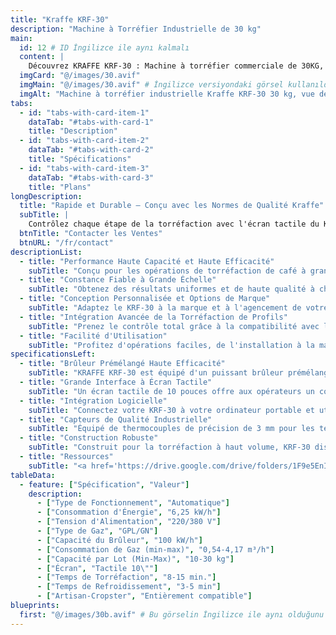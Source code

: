 ```yaml
---
title: "Kraffe KRF-30"
description: "Machine à Torréfier Industrielle de 30 kg"
main:
  id: 12 # ID İngilizce ile aynı kalmalı
  content: |
    Découvrez KRAFFE KRF-30 : Machine à torréfier commerciale de 30KG, parfaite pour les torréfacteurs à grande échelle et les opérations à haut volume recherchant des résultats constants et de haute qualité avec des performances écoénergétiques.
  imgCard: "@/images/30.avif"
  imgMain: "@/images/30.avif" # İngilizce versiyondaki görsel kullanıldı
  imgAlt: "Machine à torréfier industrielle Kraffe KRF-30 30 kg, vue de côté"
tabs:
  - id: "tabs-with-card-item-1"
    dataTab: "#tabs-with-card-1"
    title: "Description"
  - id: "tabs-with-card-item-2"
    dataTab: "#tabs-with-card-2"
    title: "Spécifications"
  - id: "tabs-with-card-item-3"
    dataTab: "#tabs-with-card-3"
    title: "Plans"
longDescription:
  title: "Rapide et Durable – Conçu avec les Normes de Qualité Kraffe"
  subTitle: |
    Contrôlez chaque étape de la torréfaction avec l'écran tactile du KRF-30 et profitez de la torréfaction automatique de profils via des logiciels tiers. Personnalisez la couleur, les détails et les fonctionnalités pour créer le torréfacteur industriel parfait pour votre entreprise.
  btnTitle: "Contacter les Ventes"
  btnURL: "/fr/contact"
descriptionList:
  - title: "Performance Haute Capacité et Haute Efficacité"
    subTitle: "Conçu pour les opérations de torréfaction de café à grande échelle, KRAFFE KRF-30 dispose d'un puissant brûleur prémélangé modulé et d'une isolation avancée pour maximiser l'efficacité énergétique et minimiser les pertes de chaleur, même dans des contextes de production continue."
  - title: "Constance Fiable à Grande Échelle"
    subTitle: "Obtenez des résultats uniformes et de haute qualité à chaque torréfaction. La construction robuste du KRF-30, ses commandes variables précises et ses capteurs de température réactifs garantissent la constance, quelle que soit la taille du lot ou la fréquence de torréfaction."
  - title: "Conception Personnalisée et Options de Marque"
    subTitle: "Adaptez le KRF-30 à la marque et à l'agencement de votre torréfaction. Choisissez parmi une gamme de couleurs et de configurations, et ajoutez directement le logo de votre entreprise sur la machine pour une affirmation audacieuse et professionnelle dans votre espace de production."
  - title: "Intégration Avancée de la Torréfaction de Profils"
    subTitle: "Prenez le contrôle total grâce à la compatibilité avec les logiciels de torréfaction tiers. KRF-30 permet un profilage précis pour chaque origine et niveau de torréfaction, facilitant la reproduction de résultats exceptionnels sur de grands volumes."
  - title: "Facilité d'Utilisation"
    subTitle: "Profitez d'opérations faciles, de l'installation à la maintenance. Les torréfacteurs KRAFFE sont conçus pour une configuration fluide et un entretien simple, vous permettant de vous concentrer sur la perfection de vos torréfactions."
specificationsLeft:
  - title: "Brûleur Prémélangé Haute Efficacité"
    subTitle: "KRAFFE KRF-30 est équipé d'un puissant brûleur prémélangé modulé qui assure une distribution de chaleur rapide et uniforme avec une faible consommation de gaz, idéal pour la torréfaction de gros lots et soucieuse de l'énergie."
  - title: "Grande Interface à Écran Tactile"
    subTitle: "Un écran tactile de 10 pouces offre aux opérateurs un contrôle total avec surveillance de la température en temps réel, suivi du temps de développement et étiquetage des variables clés pour une répétabilité précise."
  - title: "Intégration Logicielle"
    subTitle: "Connectez votre KRF-30 à votre ordinateur portable et utilisez votre logiciel de torréfaction préféré. Créez, enregistrez et exécutez des profils de torréfaction personnalisés pour maintenir une qualité constante à chaque lot."
  - title: "Capteurs de Qualité Industrielle"
    subTitle: "Équipé de thermocouples de précision de 3 mm pour les températures des grains et de l'environnement, le KRF-30 fournit des informations fiables en temps réel pour un contrôle total de chaque étape de la torréfaction."
  - title: "Construction Robuste"
    subTitle: "Construit pour la torréfaction à haut volume, KRF-30 dispose d'un châssis en acier renforcé, de mécanismes de tambour durables et de composants à longue durée de vie, garantissant des performances fluides et ininterrompues dans des environnements de production exigeants."
  - title: "Ressources"
    subTitle: "<a href='https://drive.google.com/drive/folders/1F9e5EnI17jGkLRrw7HO03CCXrCJqcPnb' target='_blank' rel='noopener noreferrer' class='text-orange-500 hover:text-orange-600 dark:text-orange-400 dark:hover:text-orange-300 hover:underline'>Télécharger les Manuels Utilisateur et Catalogues</a>"
tableData:
  - feature: ["Spécification", "Valeur"]
    description:
      - ["Type de Fonctionnement", "Automatique"]
      - ["Consommation d'Énergie", "6,25 kW/h"]
      - ["Tension d'Alimentation", "220/380 V"]
      - ["Type de Gaz", "GPL/GN"]
      - ["Capacité du Brûleur", "100 kW/h"]
      - ["Consommation de Gaz (min-max)", "0,54-4,17 m³/h"]
      - ["Capacité par Lot (Min-Max)", "10-30 kg"]
      - ["Écran", "Tactile 10\""]
      - ["Temps de Torréfaction", "8-15 min."]
      - ["Temps de Refroidissement", "3-5 min"]
      - ["Artisan-Cropster", "Entièrement compatible"]
blueprints:
  first: "@/images/30b.avif" # Bu görselin İngilizce ile aynı olduğunu varsayıyorum
---
```

